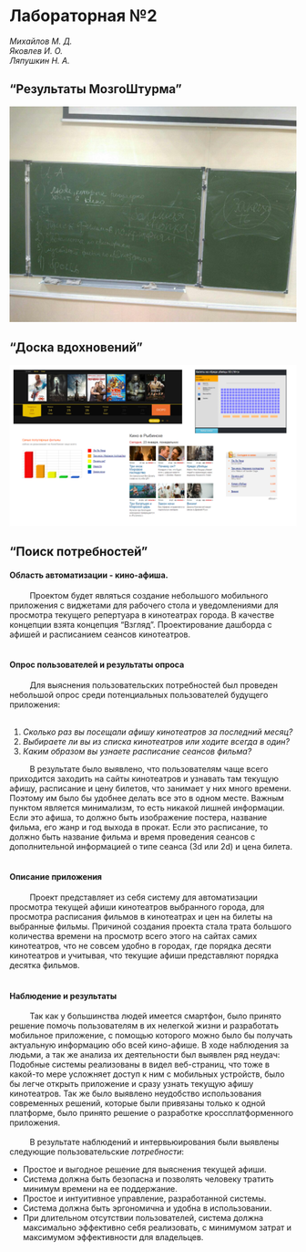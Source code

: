 # Лабораторная №2 <br>
_Михайлов М. Д._<br>
_Яковлев И. О._<br>
_Ляпушкин Н. А._
## __“Результаты МозгоШтурма”__<br>
![мозгоштурм](board.jpg)
## __“Доска вдохновений”__<br>
![вдохновение](inspiration.jpg)
## __“Поиск потребностей”__<br>
#### __Область автоматизации - кино-афиша.__
&nbsp;&nbsp;&nbsp;&nbsp;&nbsp;&nbsp;&nbsp;&nbsp; Проектом будет являться создание небольшого мобильного приложения с виджетами для рабочего стола и уведомлениями для просмотра текущего репертуара в кинотеатрах города. В качестве концепции взята концепция “Взгляд”. Проектирование дашборда с афишей и расписанием сеансов кинотеатров. <br><br>

####  __Опрос пользователей и результаты опроса__
&nbsp;&nbsp;&nbsp;&nbsp;&nbsp;&nbsp;&nbsp;&nbsp; Для выяснения пользовательских потребностей был проведен небольшой опрос среди потенциальных пользователей будущего приложения: <br><br>
1.  _Сколько раз вы посещали афишу кинотеатров за последний месяц?_<br>
2.  _Выбираете ли вы из списка кинотеатров или ходите всегда в один?_<br>
3.  _Каким образом вы узнаете расписание сеансов фильма?_<br>

&nbsp;&nbsp;&nbsp;&nbsp;&nbsp;&nbsp;&nbsp;&nbsp; В результате было выявлено, что пользователям чаще всего приходится заходить на сайты кинотеатров и узнавать там текущую афишу, расписание и цену билетов, что занимает у них много времени. Поэтому им было бы удобнее делать все это в одном месте. Важным пунктом является минимализм, то есть никакой лишней информации. Если это афиша, то должно быть изображение постера, название фильма, его жанр и год выхода в прокат. Если это расписание, то должно быть название фильма и время проведения сеансов с дополнительной информацией о типе сеанса (3d или 2d) и цена билета.<br><br>
#### __Описание приложения__
&nbsp;&nbsp;&nbsp;&nbsp;&nbsp;&nbsp;&nbsp;&nbsp; Проект представляет из себя систему для автоматизации просмотра текущей афиши кинотеатров выбранного города, для просмотра расписания фильмов в кинотеатрах и цен на билеты на выбранные фильмы. Причиной создания проекта стала трата большого количества времени на просмотр всего этого на сайтах самих кинотеатров, что не совсем удобно в городах, где порядка десяти кинотеатров и учитывая, что текущие афиши представляют порядка десятка фильмов.<br><br>
#### __Наблюдение и результаты__
&nbsp;&nbsp;&nbsp;&nbsp;&nbsp;&nbsp;&nbsp;&nbsp; Так как у большинства людей имеется смартфон, было принято решение помочь пользователям в их нелегкой жизни и разработать мобильное приложение, с помощью которого можно было бы получать актуальную информацию обо всей кино-афише. В ходе наблюдения за людьми, а так же анализа их деятельности был выявлен ряд неудач: Подобные системы реализованы в видел веб-страниц, что тоже в какой-то мере усложняет доступ к ним с мобильных устройств, было бы легче открыть приложение и сразу узнать текущую афишу кинотеатров. Так же было выявлено неудобство использования современных решений, которые были привязаны только к одной платформе, было принято решение о разработке кроссплатформенного приложения.<br><br>
&nbsp;&nbsp;&nbsp;&nbsp;&nbsp;&nbsp;&nbsp;&nbsp; В результате наблюдений и интервьюирования были выявлены следующие пользовательские _потребности_:
* Простое и выгодное решение для выяснения текущей афиши.
* Система должна быть безопасна и позволять человеку тратить минимум времени на ее поддержание. 
* Простое и интуитивное управление, разработанной системы.
* Система должна быть эргономична и удобна в использовании. 
* При длительном отсутствии пользователей, система должна максимально эффективно себя реализовать, с минимумом затрат и максимумом эффективности для владельцев.
